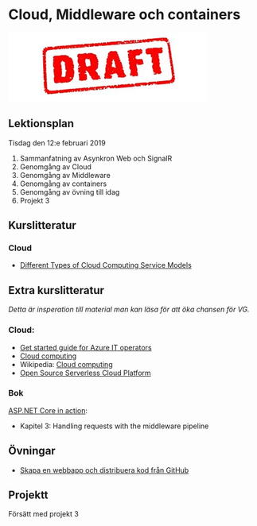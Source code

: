 # Cloud, Middleware och containers

![Draft](draft.jpg)

## Lektionsplan
Tisdag den 12:e februari 2019

1. Sammanfatning av Asynkron Web och SignalR
1. Genomgång av Cloud
1. Genomgång av Middleware
1. Genomgång av containers
1. Genomgång av övning till idag
1. Projekt 3

## Kurslitteratur

### Cloud
* [Different Types of Cloud Computing Service Models](https://www.bluepiit.com/blog/different-types-of-cloud-computing-service-models/)

## Extra kurslitteratur
*Detta är insperation till material man kan läsa för att öka chansen för VG.*

### Cloud:
* [Get started guide for Azure IT operators](https://docsmsftpdfs.blob.core.windows.net/guides/azure/azure-ops-guide.pdf)
* [Cloud computing](https://www.explainthatstuff.com/cloud-computing-introduction.html)
* Wikipedia: [Cloud computing](https://en.wikipedia.org/wiki/Cloud_computing)
* [Open Source Serverless Cloud Platform](https://openwhisk.apache.org/)

### Bok
[ASP.NET Core in action](book.md):
- Kapitel 3: Handling requests with the middleware pipeline

## Övningar
* [Skapa en webbapp och distribuera kod från GitHub](https://docs.microsoft.com/sv-se/azure/app-service/scripts/powershell-continuous-deployment-github)

## Projektt
Försätt med projekt 3